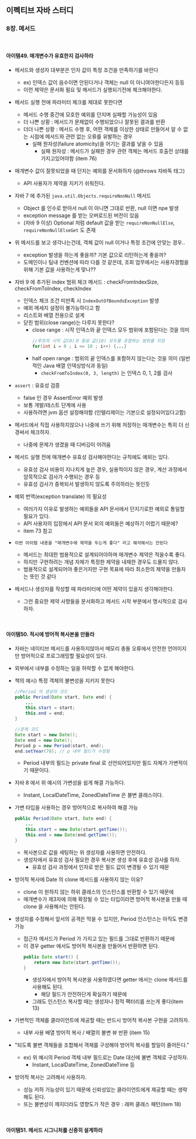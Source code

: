 ## 이펙티브 자바 스터디

### 8장. 메서드

<br>

#### 아이템49. 매개변수가 유효한지 검사하라

- 메서드와 생성자 대부분은 인자 값이 특정 조건을 만족하기를 바란다
    - ex) 인덱스 값이 음수이면 안된다거나 객체는 null 이 아니여야한다든지 등등
    - 이런 제약은 문서화 필요 및 메서드가 실행되기전에 체크해야한다.

- 메서드 실행 전에 파라미터 체크를 제대로 못한다면
    - 메서드 수행 중간에 모호한 예외를 던지며 실패할 가능성이 있음
    - 더 나쁜 상황 : 메서드가 문제없이 수행되었으나 잘못된 결과를 반환
    - 더더 나쁜 상황 : 메서드 수행 후, 어떤 객체를 이상한 상태로 만들어서 알 수 없는 시점에 메서드와 관련 없는 오류를 유발하는 경우
        - 실패 원자성(failure atomicity)을 어기는 결과를 낳을 수 있음
            - 실패 원자성 : 메서드가 실패한 경우 관련 객체는 메서드 호출전 상태를 가지고있어야함 (item 76)
              
- 매개변수 값이 잘못되었을 때 던지는 예외를 문서화하자 (@throws 자바독 태그)
    - API 사용자가 제약을 지키기 쉬워진다.

- 자바 7 에 추가된 ```java.util.Objects.requireNonNull``` 메서드
    - Object 를 인수로 받아서 null 이 아니면 그대로 반환, null 이면 npe 발생
    - exception message 를 받는 오버로드된 버전이 있음
    - (자바 9 이상) Optional 처럼 default 값을 받는 ```requireNonNullElse```, ```requireNonNullElseGet``` 도 존재

- 위 메서드를 보고 생각나는건데, 객체 값이 null 이거나 특정 조건에 안맞는 경우..
    - exception 발생을 하는게 좋을까? 기본 값으로 리턴하는게 좋을까?
    - 도메인이나 팀내 컨벤션에 따라 다를 것 같은데, 조회 업무에서는 사용자경험을 위해 기본 값을 사용하는게 맞나??

- 자바 9 에 추가된 index 범위 체크 메서드 : checkFromIndexSize, checkFromToIndex, checkIndex
    - 인덱스 체크 조건 미만족 시 ```IndexOutOfBoundsException``` 발생
    - 예외 메세지 설정이 불가능하다고 함
    - 리스트와 배열 전용으로 설계
    - 닫힌 범위(close range)는 다루지 못한다?
        - close range : 시작 인덱스와 끝 인덱스 모두 범위에 포함된다는 것을 의미
            ```java
            //루프의 시작 값(0)과 종료 값(10) 모두를 포함하는 범위를 지정
            for(int i = 0 ; i <= 10 ; i++) {...}
            ```
        - half open range : 범위의 끝 인덱스를 포함하지 않는다는 것을 의미 (일반적인 Java 배열 인덱싱방식과 동일)
            - ```checkFromToIndex(0, 3, length)``` 는 인덱스 0, 1, 2를 검사

- ```assert``` : 유효성 검증
    - false 인 경우 AssertError 예외 발생
    - 보통 개발/테스트 단계에 사용
    - 사용하려면 jvm 옵션 설정해야함 (인텔리제이는 기본으로 설정되어있다고함)

- 메서드에서 직접 사용하지않으나 나중에 쓰기 위해 저장하는 매개변수는 특히 더 신경써서 체크하자.
    - 나중에 문제가 생겼을 때 디버깅이 어려움

- 메서드 실행 전에 매개변수 유효성 검사해야한다는 규칙에도 예외는 있다.
    - 유효성 검사 비용이 지나치게 높은 경우, 실용적이지 않은 경우, 계산 과정에서 암묵적으로 검사가 수행되는 경우 등
    - 유효성 검사가 중복되서 발생하지 않도록 주의하라는 뜻인듯

- 예외 번역(exception translate) 의 필요성
    - 여러가지 이유로 발생하는 예외들을 API 문서에서 던지기로한 예외로 통일할 필요가 있다.
    - API 사용자의 입장에서 API 문서 외의 예외들은 예상하기 어렵기 때문에?
    - item 73 참고
      
- ```이번 아이템 내용을 "매개변수에 제약을 두는게 좋다" 라고 해석해서는 안된다```
    - 메서드는 최대한 범용적으로 설계되어야하며 매개변수 제약은 적을수록 좋다.
    - 하지만 구현하려는 개념 자체가 특정한 제약을 내재한 경우도 드물지 않다.
    - 범용적으로 설계되어야 좋은거지만 구현 목표에 따라 최소한의 제약을 만들자는 뜻인 것 같다

- 메서드나 생성자를 작성할 때 파라미터에 어떤 제약이 있을지 생각해야한다.
    - 그런 중요한 제약 사항들을 문서화하고 메서드 시작 부분에서 명시적으로 검사하자.

<br>

#### 아이템50. 적시에 방어적 복사본을 만들라

- 자바는 네이티브 메서드를 사용하지않아서 메모리 충돌 오류에서 안전한 언어이지만 방어적으로 프로그래밍할 필요성이 있다.

- 외부에서 내부를 수정하는 일을 허락할 수 없게 해야한다.

- 책의 예시) 특정 객체의 불변성을 지키지 못한다
    ```java
    //Period 의 생성자 코드
    public Period(Date start, Date end) {
        ...
        this.start = start;
        this.end = end;
    }

    //문제 코드
    Date start = new Date();
    Date end = new Date();
    Period p = new Period(start, end);
    end.setYear(78); // p 내부 필드가 수정됨
    ```
    - Period 내부의 필드는 private final 로 선언되어있지만 필드 자체가 가변적이기 때문이다.

- 자바 8 에서 위 예시의 가변성을 쉽게 해결 가능하다.
    - Instant, LocalDateTime, ZonedDateTime 은 불변 클래스이다.

- 가변 타입을 사용하는 경우 방어적으로 복사하여 해결 가능
    ```java
    public Period(Date start, Date end) {
        ...
        this.start = new Date(start.getTime());
        this.end = new Date(end.getTime());
    }
    ```
    - 복사본으로 값을 세팅하는 위 생성자를 사용하면 안전하다.
    - 생성자에서 유효성 검사 필요한 경우 복사본 생성 후에 유효성 검사를 하자.
        - 유효성 검사 과정에서 인자로 받은 필드 값이 변경될 수 있기 때문

- 방어적 복사에 Date 의 clone 메서드를 사용하지 않는 이유?
    - clone 이 원하지 않는 하위 클래스의 인스턴스를 반환할 수 있기 때문에
    - 매개변수가 제3자에 의해 확장될 수 있는 타입이라면 방어적 복사본을 만들 때 clone 을 사용해서는 안된다.
 
- 생성자를 수정해서 앞서의 공격은 막을 수 있지만, Period 인스턴스는 아직도 변경 가능
    - 접근자 메서드가 Period 가 가지고 있는 필드를 그대로 반환하기 때문에
    - 이 경우 getter 에서도 방어적 복사본을 만들어서 반환하면 된다.
        ```java
        public Date start() {
            return new Date(start.getTime());
        }
        ```
        - 생성자에서 방어적 복사본을 사용하였다면 getter 에서는 clone 메서드를 사용해도 된다.
            - 해당 필드가 안전하단게 확실하기 때문에
        - 그래도 인스턴스 복사할 때는 생성자나 정적 팩터리를 쓰는게 좋다(item 13)

- 가변적인 객체를 클라이언트에 제공할 때는 반드시 방어적 복사본 구현을 고려하자.
    - 내부 사용 배열 방어적 복사 / 배열의 불변 뷰 반환 (item 15)

- "되도록 불변 객체들을 조합해서 객체를 구성해야 방어적 복사를 할일이 줄어든다."
    - ex) 위 예시의 Period 객체 내부 필드로는 Date 대신에 불변 객체로 구성하자.
        - Instant, LocalDateTime, ZonedDateTime 등

- 방어적 복사는 고려해서 사용하자.
    - 성능 저하 가능성이 있기 때문에 신뢰성있는 클라이언트에게 제공할 때는 생략해도 된다.
    - 또는 불변성이 깨지더라도 영향도가 작은 경우 : 래퍼 클래스 패턴(item 18)

<br>

#### 아이템51. 메서드 시그니처를 신중히 설계하라

